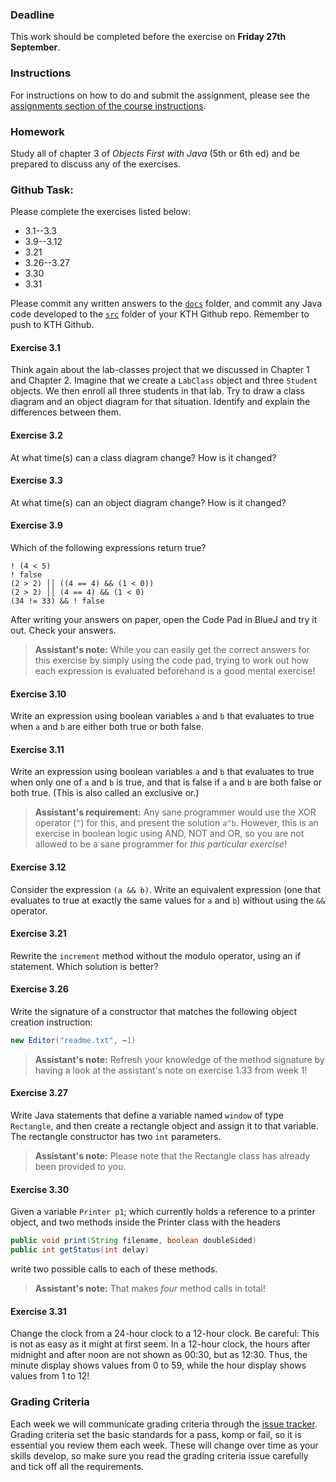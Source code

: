 ### Deadline
This work should be completed before the exercise on **Friday 27th September**.

### Instructions
For instructions on how to do and submit the assignment, please see the
[assignments section of the course instructions](https://gits-15.sys.kth.se/inda-19/course-instructions#assignments).

### Homework
Study all of chapter 3 of _Objects First with Java_ (5th or 6th ed) and be
prepared to discuss any of the exercises.

### Github Task:
Please complete the exercises listed below:

- 3.1--3.3
- 3.9--3.12
- 3.21
- 3.26--3.27
- 3.30
- 3.31

Please commit any written answers to the [`docs`](docs) folder, and commit any
Java code developed to the [`src`](src) folder of your KTH Github repo.
Remember to push to KTH Github.

#### Exercise 3.1
Think again about the lab-classes project that we discussed in Chapter 1 and
Chapter 2. Imagine that we create a `LabClass` object and three `Student`
objects. We then enroll all three students in that lab. Try to draw a class
diagram and an object diagram for that situation. Identify and explain the
differences between them.

#### Exercise 3.2
At what time(s) can a class diagram change? How is it changed?

#### Exercise 3.3
At what time(s) can an object diagram change? How is it changed?

#### Exercise 3.9
Which of the following expressions return true?

```
! (4 < 5)
! false
(2 > 2) ││ ((4 == 4) && (1 < 0))
(2 > 2) ││ (4 == 4) && (1 < 0)
(34 != 33) && ! false
```

After writing your answers on paper, open the Code Pad in BlueJ and try it out.
Check your answers.

> **Assistant's note:** While you can easily get the correct answers for this
> exercise by simply using the code pad, trying to work out how each expression
> is evaluated beforehand is a good mental exercise!

#### Exercise 3.10
Write an expression using boolean variables `a` and `b` that evaluates to true
when `a` and `b` are either both true or both false.

#### Exercise 3.11
Write an expression using boolean variables `a` and `b` that evaluates to true
when only one of `a` and `b` is true, and that is false if `a` and `b` are both
false or both true. (This is also called an exclusive or.)

> **Assistant's requirement:** Any sane programmer would use the XOR operator
> (`^`) for this, and present the solution  `a^b`. However, this is an exercise
> in boolean logic using AND, NOT and OR, so you are not allowed to be a sane
> programmer for _this particular exercise_!

#### Exercise 3.12
Consider the expression `(a && b)`. Write an equivalent expression (one that
evaluates to true at exactly the same values for `a` and `b`) without using the
`&&` operator.

#### Exercise 3.21
Rewrite the `increment` method without the modulo operator, using an if
statement. Which solution is better?

#### Exercise 3.26
Write the signature of a constructor that matches the following object creation
instruction:

```java
new Editor("readme.txt", –1)
```

> **Assistant's note:** Refresh your knowledge of the method signature by
> having a look at the assistant's note on exercise 1.33 from week 1!

#### Exercise 3.27
Write Java statements that define a variable named `window` of type
`Rectangle`, and then create a rectangle object and assign it to that variable.
The rectangle constructor has two `int` parameters.

> **Assistant's note:** Please note that the Rectangle class has already been
> provided to you.

#### Exercise 3.30
Given a variable `Printer p1`; which currently holds a reference to a printer
object, and two methods inside the Printer class with the headers

```java
public void print(String filename, boolean doubleSided)
public int getStatus(int delay)
```

write two possible calls to each of these methods.

> **Assistant's note:** That makes _four_ method calls in total!

#### Exercise 3.31
Change the clock from a 24-hour clock to a 12-hour clock. Be careful: This is
not as easy as it might at first seem. In a 12-hour clock, the hours after
midnight and after noon are not shown as 00:30, but as 12:30. Thus, the minute
display shows values from 0 to 59, while the hour display shows values from 1
to 12!

### Grading Criteria
Each week we will communicate grading criteria through the [issue tracker](../../issues/). Grading criteria set the basic standards for a pass, komp or fail, so it is essential you review them each week. These will change over time as your skills develop, so make sure you read the grading criteria issue carefully and tick off all the requirements.
